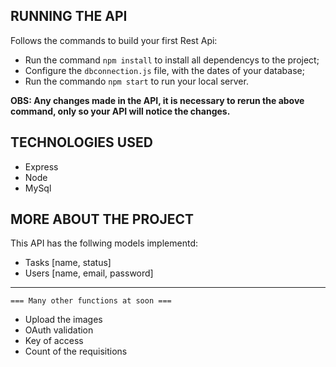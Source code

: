 RUNNING THE API
------

Follows the commands to build your first Rest Api:
* Run the command `npm install` to install all dependencys to the project;
* Configure the `dbconnection.js` file, with the dates of your database;
* Run the commando `npm start` to run your local server.

**OBS: Any changes made in the API, it is necessary to rerun the above command, only so your API will notice the changes.**

TECHNOLOGIES USED
------

* Express
* Node
* MySql

MORE ABOUT THE PROJECT
------

This API has the follwing models implementd:
* Tasks [name, status]
* Users [name, email, password]

---

`=== Many other functions at soon ===`
* Upload the images
* OAuth validation
* Key of access
* Count of the requisitions